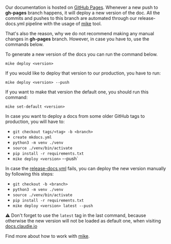 Our documentation is hosted on [GitHub Pages](https://pages.github.com/). Whenever a new push to **gh-pages** branch happens, it will deploy a new version of the doc. All the commits and pushes to this branch are automated through our release-docs.yml pipeline with the usage of [mike](https://github.com/jimporter/mike) tool.

That's also the reason, why we do not recommend making any manual changes in **gh-pages** branch. However, in case you have to, use the commands below.

To generate a new version of the docs you can run the command below.

```
mike deploy <version>
```

If you would like to deploy that version to our production, you have to run:

```
mike deploy <version> --push
```

If you want to make that version the default one, you should run this command:

```
mike set-default <version>
```

In case you want to deploy a docs from some older GitHub tags to production, you will have to:

* `git checkout tags/<tag> -b <branch>`
* `create mkdocs.yml`
* `python3 -m venv ./venv`
* `source ./venv/bin/activate`
* `pip install -r requirements.txt`
* `mike deploy <version>` --push`

In case the [release-docs.yml](https://github.com/berops/claudie/blob/master/.github/workflows/release-docs.yml) fails, you can deploy the new version manually by following this steps:

* `git checkout -b <branch>`
* `python3 -m venv ./venv`
* `source ./venv/bin/activate`
* `pip install -r requirements.txt`
* `mike deploy <version> latest --push`

:warning: Don't forget to use the `latest` tag in the last command, because otherwise the new version will not be loaded as default one, when visiting [docs.claudie.io](docs.claudie.io)

Find more about how to work with [mike](https://github.com/jimporter/mike).